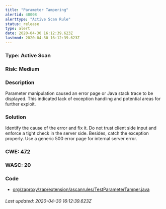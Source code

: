 ```yaml
---
title: "Parameter Tampering"
alertid: 40008
alerttype: "Active Scan Rule"
status: release
type: alert
date: 2020-04-30 16:12:39.623Z
lastmod: 2020-04-30 16:12:39.623Z
---
```

### Type: Active Scan

### Risk: Medium

### Description

Parameter manipulation caused an error page or Java stack trace to be displayed.  This indicated lack of exception handling and potential areas for further exploit.

### Solution

Identify the cause of the error and fix it.  Do not trust client side input and enforce a tight check in the server side.  Besides, catch the exception properly.  Use a generic 500 error page for internal server error.

### CWE: [472](https://cwe.mitre.org/data/definitions/472.html)

### WASC:  20

### Code

 * [org/zaproxy/zap/extension/ascanrules/TestParameterTamper.java](https://github.com/zaproxy/zap-extensions/blob/master/addOns/ascanrules/src/main/java/org/zaproxy/zap/extension/ascanrules/TestParameterTamper.java)

###### Last updated: 2020-04-30 16:12:39.623Z
